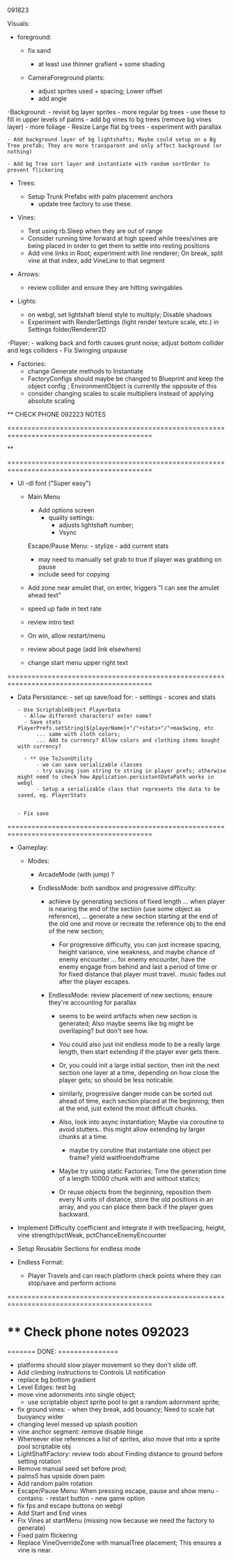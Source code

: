 091823

Visuals:

- foreground:

  - fix sand

    - at least use thinner grafient + some shading

  - CameraForeground plants:
    - adjust sprites used + spacing; Lower offset
    - add angle

-Background: - revisit bg layer sprites - more regular bg trees - use these to fill in upper levels of palms - add bg vines to bg trees (remove bg vines layer) - more foliage - Resize Large flat bg trees - experiment with parallax

    - Add background layer of bg lightshafts; Maybe could setup on a Bg Tree prefab; They are more transparent and only affect background (or nothing)

    - Add bg Tree sort layer and instantiate with random sortOrder to prevent flickering

- Trees:

  - Setup Trunk Prefabs with palm placement anchors
    - update tree factory to use these.

- Vines:

  - Test using rb.Sleep when they are out of range
  - Consider running time forward at high speed while trees/vines are being placed in order to get them to settle into resting positions
  - Add vine links in Root; experiment with line renderer; On break, split vine at that index, add VineLine to that segment

- Arrows:

  - review collider and ensure they are hitting swingables

- Lights:
  - on webgl, set lightshaft blend style to multiply; Disable shadows
  - Experiment with RenderSettings (light render texture scale, etc.) in Settings folder/Renderer2D

-Player: - walking back and forth causes grunt noise; adjust bottom collider and legs colliders - Fix Swinging unpause

- Factories:
  - change Generate methods to Instantiate
  - FactoryConfigs should maybe be changed to Blueprint and keep the object config ; EnvironmentObject is currently the opposite of this
  - consider changing scales to scale multipliers instead of applying absolute scaling

\*\* CHECK PHONE 092223 NOTES

==========================================================================================

\*\*

==========================================================================================

- UI
  -dl font ("Super easy")

  - Main Menu

    - Add options screen
      - quality settings:
        - adjusts lightshaft number;
        - Vsync

    Escape/Pause Menu: - stylize - add current stats

    - may need to manually set grab to true if player was grabbing on pause
    - include seed for copying

  - Add zone near amulet that, on enter, triggers "I can see the amulet ahead text"

  - speed up fade in text rate
  - review intro text
  - On win, allow restart/menu
  - review about page (add link elsewhere)
  - change start menu upper right text

==========================================================================================

- Data Persistance: - set up save/load for: - settings - scores and stats

      - Use ScriptableObject PlayerData
      	- Allow different characters? enter name?
      	- Save stats PlayerPrefs.setString(${playerName}+"/"+stats+"/"+maxSwing, etc
      		... same with cloth colors;
      		... Add to currency? Allow colors and clothing items bought with currency?

      	- ** Use ToJsonUtility
      		- we can save serializable classes
      		- try saving json string to string in player prefs; otherwise might need to check how Application.persistantDataPath works in webgl
      		- Setup a serializable class that represents the data to be saved, eg. PlayerStats


      - Fix save

==========================================================================================

- Gameplay:

  - Modes:

    - ArcadeMode (with jump) ?
    - EndlessMode: both sandbox and progressive difficulty:

      - achieve by generating sections of fixed length
        ... when player is nearing the end of the section (use some object as reference),
        ... generate a new section starting at the end of the old one and move or recreate the reference obj to the end of the new section;

        - For progressive difficulty, you can just increase spacing, height variance, vine weakness, and maybe chance of enemy encounter
          ... for enemy encounter, have the enemy engage from behind and last a period of time or for fixed distance that player must travel.. music fades out after the player escapes.

      - EndlessMode: review placement of new sections; ensure they're accounting for parallax

        - seems to be weird artifacts when new section is generated; Also maybe seems like bg might be overllaping? but don't see how.
        - You could also just init endless mode to be a really large length, then start extending if the player ever gets there.
        - Or, you could init a large initial section, then init the next section one layer at a time, depending on how close the player gets; so should be less noticable.
        - similarly, progressive danger mode can be sorted out ahead of time, each section placed at the beginning; then at the end, just extend the most difficult chunks.
        - Also, look into async instantiation; Maybe via coroutine to avoid stutters.. this might allow extending by larger chunks at a time.
          - maybe try corutine that instantiate one object per frame? yield waitfroendofframe
        - Maybe try using static Factories; Time the generation time of a length 10000 chunk with and without statics;

        - Or reuse objects from the beginning, reposition them every N units of distance, store the old positions in an array, and you can place them back if the player goes backward.

- Implement Difficulty coefficient and integrate it with treeSpacing, height, vine strength/pctWeak, pctChanceEnemyEncounter

- Setup Reusable Sections for endless mode

- Endless Format:
  - Player Travels and can reach platform check points where they can stop/save and perform actions

==========================================================================================

# \*\* Check phone notes 092023

======= DONE: ===============

- platforms should slow player movement so they don't slide off.
- Add climbing instructions to Controls UI notification
- replace bg bottom gradient
- Level Edges: test bg
- move vine adornments into single object;
  - use scriptable object sprite pool to get a random adornment sprite;
- fix ground
  vines: - when they break, add bouancy; Need to scale hat buoyancy wider
- changing level messed up splash position
- vine anchor segment: remove disable hinge
- Whereever else references a list of sprites, also move that into a sprite pool scriptable obj
- LightShaftFactory: review todo about Finding distance to ground before setting rotation
- Remove manual seed set before prod;
- palms5 has upside down palm
- Add random palm rotation
- Escape/Pause Menu: When pressing escape, pause and show menu - contains: - restart button - new game option
- fix fps and escape buttons on webgl
- Add Start and End vines
- Fix Vines at startMenu (missing now because we need the factory to generate)
- Fixed palm flickering
- Replace VineOverrideZone with manualTree placement; This ensures a vine is near.

